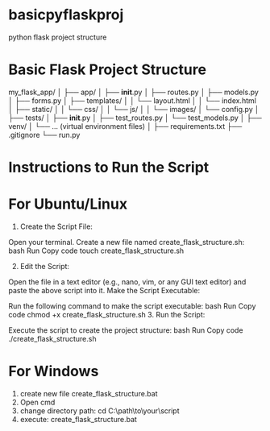# basicpyflaskproj
python flask project structure

# Basic Flask Project Structure
my_flask_app/
│
├── app/
│   ├── __init__.py
│   ├── routes.py
│   ├── models.py
│   ├── forms.py
│   ├── templates/
│   │   └── layout.html
│   │   └── index.html
│   ├── static/
│   │   └── css/
│   │   └── js/
│   │   └── images/
│   └── config.py
│
├── tests/
│   ├── __init__.py
│   ├── test_routes.py
│   └── test_models.py
│
├── venv/
│   └── ... (virtual environment files)
│
├── requirements.txt
├── .gitignore
└── run.py


# Instructions to Run the Script
# For Ubuntu/Linux
1. Create the Script File:

Open your terminal.
Create a new file named create_flask_structure.sh:
bash
Run
Copy code
touch create_flask_structure.sh

2. Edit the Script:

Open the file in a text editor (e.g., nano, vim, or any GUI text editor) and paste the above script into it.
Make the Script Executable:

Run the following command to make the script executable:
bash
Run
Copy code
chmod +x create_flask_structure.sh
3. Run the Script:

Execute the script to create the project structure:
bash
Run
Copy code
./create_flask_structure.sh



# For Windows
1. create new file create_flask_structure.bat
2. Open cmd
3. change directory path: cd C:\path\to\your\script
4. execute: create_flask_structure.bat